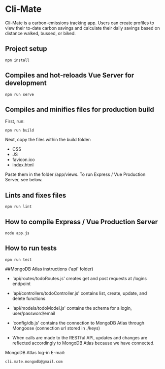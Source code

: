 # Cli-Mate
Cli-Mate is a carbon-emissions tracking app. Users can create profiles to view their to-date carbon savings and calculate their daily savings based on distance walked, bussed, or biked. 

## Project setup
```
npm install
```

## Compiles and hot-reloads Vue Server for development
```
npm run serve
```

## Compiles and minifies files for production build
First, run:
```
npm run build
```
Next, copy the files within the build folder:
* CSS
* JS
* favicon.ico
* index.html

Paste them in the folder /app/views.
To run Express / Vue Production Server, see below.

## Lints and fixes files
```
npm run lint
```

## How to compile Express / Vue Production Server
```
node app.js
```

## How to run tests
```
npm run test
```

##MongoDB Atlas instructions ('api' folder)
* 'api/routes/todoRoutes.js' creates get and post requests at /logins endpoint
* 'api/controllers/todoController.js' contains list, create, update, and delete functions
* 'api/models/todoModel.js' contains the schema for a login, user/password/email
* 'config/db.js' contains the connection to MongoDB Atlas through Mongoose (connection url stored in ./keys)

* When calls are made to the RESTful API, updates and changes are reflected accordingly to MongoDB Atlas because we have connected.

MongoDB Atlas log-in E-mail:
```
cli.mate.mongodb@gmail.com
```
